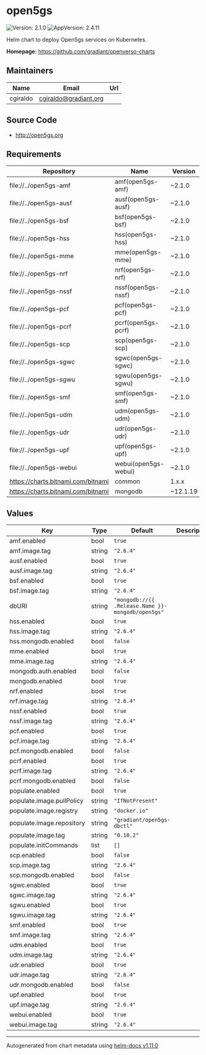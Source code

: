 # open5gs

![Version: 2.1.0](https://img.shields.io/badge/Version-2.1.0-informational?style=flat-square) ![AppVersion: 2.4.11](https://img.shields.io/badge/AppVersion-2.4.11-informational?style=flat-square)

Helm chart to deploy Open5gs services on Kubernetes.

**Homepage:** <https://github.com/gradiant/openverso-charts>

## Maintainers

| Name | Email | Url |
| ---- | ------ | --- |
| cgiraldo | <cgiraldo@gradiant.org> |  |

## Source Code

* <http://open5gs.org>

## Requirements

| Repository | Name | Version |
|------------|------|---------|
| file://../open5gs-amf | amf(open5gs-amf) | ~2.1.0 |
| file://../open5gs-ausf | ausf(open5gs-ausf) | ~2.1.0 |
| file://../open5gs-bsf | bsf(open5gs-bsf) | ~2.1.0 |
| file://../open5gs-hss | hss(open5gs-hss) | ~2.1.0 |
| file://../open5gs-mme | mme(open5gs-mme) | ~2.1.0 |
| file://../open5gs-nrf | nrf(open5gs-nrf) | ~2.1.0 |
| file://../open5gs-nssf | nssf(open5gs-nssf) | ~2.1.0 |
| file://../open5gs-pcf | pcf(open5gs-pcf) | ~2.1.0 |
| file://../open5gs-pcrf | pcrf(open5gs-pcrf) | ~2.1.0 |
| file://../open5gs-scp | scp(open5gs-scp) | ~2.1.0 |
| file://../open5gs-sgwc | sgwc(open5gs-sgwc) | ~2.1.0 |
| file://../open5gs-sgwu | sgwu(open5gs-sgwu) | ~2.1.0 |
| file://../open5gs-smf | smf(open5gs-smf) | ~2.1.0 |
| file://../open5gs-udm | udm(open5gs-udm) | ~2.1.0 |
| file://../open5gs-udr | udr(open5gs-udr) | ~2.1.0 |
| file://../open5gs-upf | upf(open5gs-upf) | ~2.1.0 |
| file://../open5gs-webui | webui(open5gs-webui) | ~2.1.0 |
| https://charts.bitnami.com/bitnami | common | 1.x.x |
| https://charts.bitnami.com/bitnami | mongodb | ~12.1.19 |

## Values

| Key | Type | Default | Description |
|-----|------|---------|-------------|
| amf.enabled | bool | `true` |  |
| amf.image.tag | string | `"2.6.4"` |  |
| ausf.enabled | bool | `true` |  |
| ausf.image.tag | string | `"2.6.4"` |  |
| bsf.enabled | bool | `true` |  |
| bsf.image.tag | string | `"2.6.4"` |  |
| dbURI | string | `"mongodb://{{ .Release.Name }}-mongodb/open5gs"` |  |
| hss.enabled | bool | `true` |  |
| hss.image.tag | string | `"2.6.4"` |  |
| hss.mongodb.enabled | bool | `false` |  |
| mme.enabled | bool | `true` |  |
| mme.image.tag | string | `"2.6.4"` |  |
| mongodb.auth.enabled | bool | `false` |  |
| mongodb.enabled | bool | `true` |  |
| nrf.enabled | bool | `true` |  |
| nrf.image.tag | string | `"2.6.4"` |  |
| nssf.enabled | bool | `true` |  |
| nssf.image.tag | string | `"2.6.4"` |  |
| pcf.enabled | bool | `true` |  |
| pcf.image.tag | string | `"2.6.4"` |  |
| pcf.mongodb.enabled | bool | `false` |  |
| pcrf.enabled | bool | `true` |  |
| pcrf.image.tag | string | `"2.6.4"` |  |
| pcrf.mongodb.enabled | bool | `false` |  |
| populate.enabled | bool | `true` |  |
| populate.image.pullPolicy | string | `"IfNotPresent"` |  |
| populate.image.registry | string | `"docker.io"` |  |
| populate.image.repository | string | `"gradiant/open5gs-dbctl"` |  |
| populate.image.tag | string | `"0.10.2"` |  |
| populate.initCommands | list | `[]` |  |
| scp.enabled | bool | `false` |  |
| scp.image.tag | string | `"2.6.4"` |  |
| scp.mongodb.enabled | bool | `false` |  |
| sgwc.enabled | bool | `true` |  |
| sgwc.image.tag | string | `"2.6.4"` |  |
| sgwu.enabled | bool | `true` |  |
| sgwu.image.tag | string | `"2.6.4"` |  |
| smf.enabled | bool | `true` |  |
| smf.image.tag | string | `"2.6.4"` |  |
| udm.enabled | bool | `true` |  |
| udm.image.tag | string | `"2.6.4"` |  |
| udr.enabled | bool | `true` |  |
| udr.image.tag | string | `"2.6.4"` |  |
| udr.mongodb.enabled | bool | `false` |  |
| upf.enabled | bool | `true` |  |
| upf.image.tag | string | `"2.6.4"` |  |
| webui.enabled | bool | `true` |  |
| webui.image.tag | string | `"2.6.4"` |  |

----------------------------------------------
Autogenerated from chart metadata using [helm-docs v1.11.0](https://github.com/norwoodj/helm-docs/releases/v1.11.0)
